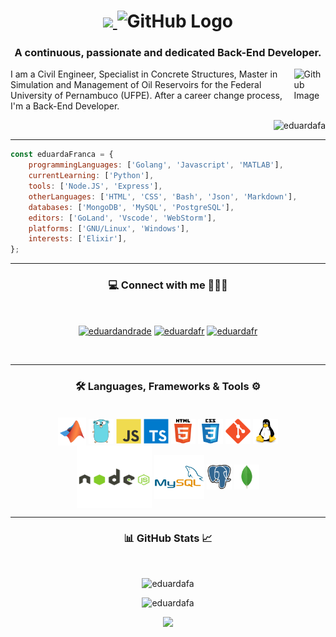 <!-- <h1 align="center">Hi there 👋, I'm Eduarda França!</h1> -->

<h1 align="center">
  <a href="https://git.io/typing-svg">
    <img src="https://readme-typing-svg.herokuapp.com?size=36&color=F7078A&center=true&width=1000&lines=Hi%2C+there!+%F0%9F%91%8B+;Welcome+to+my+GitHub+profile!+;I'm+Eduarda+Fran%C3%A7a...;Nice+to+meet+you!+">
  </a>
  <img src="https://github.com/raghavk16/raghavk16/blob/master/octo.gif" alt="GitHub Logo" width="5%"/>
</h1>

<h3 align="center">A continuous, passionate and dedicated Back-End Developer.</h3><img width="10%" align="right" alt="Github Image" src="https://github.com/SP-XD/SP-XD/blob/main/images/linux_rounded.gif?raw=true" />

I am a Civil Engineer, Specialist in Concrete Structures, Master in Simulation and Management of Oil Reservoirs for the Federal University of Pernambuco (UFPE). After a career change process, I'm a Back-End Developer. 

<p align="right"> <img src="https://komarev.com/ghpvc/?username=eduardafa&label=Profile%20views&color=0e75b6&style=flat" alt="eduardafa" /> </p>

<!-- - 🌱 I’m currently learning **JavaScript / Node.js / MySQL / MongoDB**
 -->

<hr>

```javascript
const eduardaFranca = {
    programmingLanguages: ['Golang', 'Javascript', 'MATLAB'],
    currentLearning: ['Python'],
    tools: ['Node.JS', 'Express'],
    otherLanguages: ['HTML', 'CSS', 'Bash', 'Json', 'Markdown'],
    databases: ['MongoDB', 'MySQL', 'PostgreSQL'],
    editors: ['GoLand', 'Vscode', 'WebStorm'],
    platforms: ['GNU/Linux', 'Windows'],
    interests: ['Elixir'],
};
```

<!-- -- 👨‍💻 Some of my projects are available at my portfolio: **https://eduardafranca.netlify.app/**-->

<!-- -- 📑 To know about my experiences, take a peek in my resume: **https://resume-eduardafranca.netlify.app**-->

<hr>
<h3 align="center">💻 Connect with me 👩🏻‍💻</h3>
<div>
  <br>
<p align="center">
<a href="https://linkedin.com/in/eduardandrade" target="blank"><img align="center" src="https://img.shields.io/badge/LinkedIn-0077B5?style=for-the-badge&logo=linkedin&logoColor=white" alt="eduardandrade"/></a>
<a href="mailto:eduarda@asklisa.com.br" target="blank"><img align="center" src="https://img.shields.io/badge/Gmail-D14836?style=for-the-badge&logo=gmail&logoColor=white" alt="eduardafr"/></a>
<a href="https://api.whatsapp.com/send?phone=+5586999691842&text=Oi! Podemos conversar?" target="blank"><img align="center" src="https://img.shields.io/badge/WhatsApp-25D366?style=for-the-badge&logo=whatsapp&logoColor=white" alt="eduardafr"/></a>
</p><br>
</div>

<hr>
<h3 align="center">🛠 Languages, Frameworks & Tools ⚙️</h3>
<!-- <h3 align="center">Languages and Tools:</h3> -->
<div align="center" style="display: inline_block">
  <br>
  <img align="center" src="https://raw.githubusercontent.com/devicons/devicon/master/icons/matlab/matlab-original.svg" alt="linux" width="45" height="45"/>
  <img align="center" src="https://raw.githubusercontent.com/devicons/devicon/master/icons/go/go-original.svg" alt="javascript" width="40" height="40"/>
  <img align="center" src="https://raw.githubusercontent.com/devicons/devicon/master/icons/javascript/javascript-original.svg" alt="javascript" width="40" height="40"/>
  <img align="center" src="https://raw.githubusercontent.com/devicons/devicon/master/icons/typescript/typescript-original.svg" alt="typescript" width="40" height="40"/> 
  <img align="center" src="https://raw.githubusercontent.com/devicons/devicon/master/icons/html5/html5-original-wordmark.svg" alt="html5" width="40" height="40"/>
  <img align="center" src="https://raw.githubusercontent.com/devicons/devicon/master/icons/css3/css3-original-wordmark.svg" alt="css3" width="40" height="40"/>
  <img align="center" src="https://raw.githubusercontent.com/devicons/devicon/master/icons/git/git-original.svg" alt="git" width="40" height="40"/>
  <img align="center" src="https://raw.githubusercontent.com/devicons/devicon/master/icons/linux/linux-original.svg" alt="linux" width="40" height="40"/>
  <br>
  
  <img align="center" src="https://raw.githubusercontent.com/devicons/devicon/master/icons/nodejs/nodejs-original-wordmark.svg" alt="nodejs" width="120" height="100"/>
  <img align="center" src="https://raw.githubusercontent.com/devicons/devicon/master/icons/mysql/mysql-original-wordmark.svg" alt="mysql" width="80" height="70"/>
  <img align="center" src="https://raw.githubusercontent.com/devicons/devicon/master/icons/postgresql/postgresql-original.svg" alt="postgresql" width="40" height="40"/>  
  <img align="center" src="https://raw.githubusercontent.com/devicons/devicon/master/icons/mongodb/mongodb-original.svg" alt="mongodb" width="40" height="40"/>

</div>

<hr>
<h3 align="center">📊 GitHub Stats 📈</h3>
<br>
 
<!--START_SECTION:waka-->
<!--END_SECTION:waka-->

<p align="center"><img src="https://github-readme-stats-eduardafa.vercel.app/api/top-langs/?username=eduardafa&count_private=true&title_color=fe428e&text_color=a9fef7&icon_color=f8d847&bg_color=141321&show_icons=true&hide=smarty,c%2B%2B,shell,perl,pug" alt="eduardafa" /></p>

<p align="center"><img src="https://github-readme-stats-eduardafa.vercel.app/api?username=eduardafa&count_private=true&theme=radical" alt="eduardafa" /></p>

<p align="center">
<img src="https://wakatime.com/share/@4ad3554f-f342-4364-918e-3a86e91ec684/ba2672c7-809e-4af4-bbd3-a9d622388eb1.svg" width="500px">
</p>

<!-- <p align="center"><img align="center" src="https://github-readme-streak-stats.herokuapp.com/?user=eduardafa&title_color=fe428e&text_color=a9fef7&icon_color=f8d847&bg_color=141321" alt="eduardafa" /></p> -->

<!--<details>
  <summary align="center">⚡ More stats ⚡</summary>
    <br>
    <p align="center"><img align="center" src="http://github-profile-summary-cards.vercel.app/api/cards/profile-details?username=eduardafa&theme=radical" /></p>
    <img src="https://activity-graph.herokuapp.com/graph?username=eduardafa&theme=react-dark&bg_color=141321&hide_border=true" width="100%"/>
</details>-->
